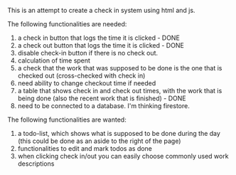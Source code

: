 This is an attempt to create a check in system using html and js.

The following functionalities are needed:
1. a check in button that logs the time it is clicked - DONE
2. a check out button that logs the time it is clicked - DONE
3. disable check-in button if there is no check out.
4. calculation of time spent
5. a check that the work that was supposed to be done is the one that is checked out (cross-checked with check in)
6. need ability to change checkout time if needed
7. a table that shows check in and check out times, with the work that is being done (also the recent work that is finished) - DONE
8. need to be connected to a database. I'm thinking firestore.

The following functionalities are wanted:
1. a todo-list, which shows what is supposed to be done during the day (this could be done as an aside to the right of the page)
2. functionalities to edit and mark todos as done
3. when clicking check in/out you can easily choose commonly used work descriptions

